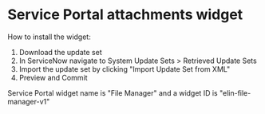 # Service Portal attachments widget
How to install the widget:
1. Download the update set
2. In ServiceNow navigate to System Update Sets > Retrieved Update Sets
3. Import the update set by clicking "Import Update Set from XML"
4. Preview and Commit

Service Portal widget name is "File Manager" and a widget ID is "elin-file-manager-v1" 
